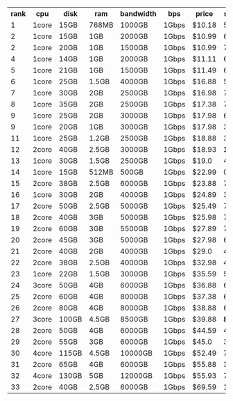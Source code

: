 <div style="overflow-x:auto;">
<table>
  <tr>
    <th nowrap>rank</th>
    <th nowrap>cpu</th>
    <th nowrap>disk</th>
    <th nowrap>ram</th>
    <th nowrap>bandwidth</th>
    <th nowrap>bps</th>
    <th nowrap>price</th>
    <th nowrap>score</th>
    <th nowrap>product</th>
    <th nowrap>period</th>
    <th nowrap>url</th>
    <th nowrap>create_time</th>
    <th nowrap>update_time</th>
  </tr>
  <tr>
    <td nowrap>1</td>
    <td nowrap>1core</td>
    <td nowrap>15GB</td>
    <td nowrap>768MB</td>
    <td nowrap>1000GB</td>
    <td nowrap>1Gbps</td>
    <td nowrap>$10.18</td>
    <td nowrap>59.52</td>
    <td nowrap>768 MB KVM VPS (Black Friday 2023)</td>
    <td nowrap>Annually</td>
    <td nowrap><a href="https://my.racknerd.com/aff.php?aff=12682&pid=792">link</a></td>
    <td nowrap>2024-11-06 10:29:34</td>
    <td nowrap>2024-11-18 14:39:52</td>
  </tr>
  <tr>
    <td nowrap>2</td>
    <td nowrap>1core</td>
    <td nowrap>15GB</td>
    <td nowrap>1GB</td>
    <td nowrap>2000GB</td>
    <td nowrap>1Gbps</td>
    <td nowrap>$10.99</td>
    <td nowrap>66.09</td>
    <td nowrap>1 GB KVM VPS (CNY 2024)</td>
    <td nowrap>Annually</td>
    <td nowrap><a href="https://my.racknerd.com/aff.php?aff=12682&pid=838">link</a></td>
    <td nowrap>2024-11-06 10:29:34</td>
    <td nowrap></td>
  </tr>
  <tr>
    <td nowrap>2</td>
    <td nowrap>1core</td>
    <td nowrap>20GB</td>
    <td nowrap>1GB</td>
    <td nowrap>1500GB</td>
    <td nowrap>1Gbps</td>
    <td nowrap>$10.99</td>
    <td nowrap>71.96</td>
    <td nowrap>1 GB KVM VPS (Black Friday 2024)</td>
    <td nowrap>Annually</td>
    <td nowrap><a href="https://my.racknerd.com/aff.php?aff=12682&pid=879">link</a></td>
    <td nowrap>2024-11-18 21:32:59</td>
    <td nowrap>2024-11-29 02:09:33</td>
  </tr>
  <tr>
    <td nowrap>4</td>
    <td nowrap>1core</td>
    <td nowrap>14GB</td>
    <td nowrap>1GB</td>
    <td nowrap>2000GB</td>
    <td nowrap>1Gbps</td>
    <td nowrap>$11.11</td>
    <td nowrap>63.42</td>
    <td nowrap>1 GB KVM VPS (2024's 11.11 Promo)</td>
    <td nowrap>Annually</td>
    <td nowrap><a href="https://my.racknerd.com/aff.php?aff=12682&pid=875">link</a></td>
    <td nowrap>2024-11-06 10:29:34</td>
    <td nowrap>2024-11-18 14:39:52</td>
  </tr>
  <tr>
    <td nowrap>5</td>
    <td nowrap>1core</td>
    <td nowrap>21GB</td>
    <td nowrap>1GB</td>
    <td nowrap>1500GB</td>
    <td nowrap>1Gbps</td>
    <td nowrap>$11.49</td>
    <td nowrap>68.7</td>
    <td nowrap>1 GB KVM VPS (New Year 2024)</td>
    <td nowrap>Annually</td>
    <td nowrap><a href="https://my.racknerd.com/aff.php?aff=12682&pid=826">link</a></td>
    <td nowrap>2024-11-06 10:29:34</td>
    <td nowrap>2024-11-18 14:39:52</td>
  </tr>
  <tr>
    <td nowrap>6</td>
    <td nowrap>1core</td>
    <td nowrap>25GB</td>
    <td nowrap>1.5GB</td>
    <td nowrap>4000GB</td>
    <td nowrap>1Gbps</td>
    <td nowrap>$16.88</td>
    <td nowrap>58.06</td>
    <td nowrap>1.5 GB KVM VPS (CNY 2024)</td>
    <td nowrap>Annually</td>
    <td nowrap><a href="https://my.racknerd.com/aff.php?aff=12682&pid=839">link</a></td>
    <td nowrap>2024-11-06 10:29:34</td>
    <td nowrap></td>
  </tr>
  <tr>
    <td nowrap>7</td>
    <td nowrap>1core</td>
    <td nowrap>30GB</td>
    <td nowrap>2GB</td>
    <td nowrap>2500GB</td>
    <td nowrap>1Gbps</td>
    <td nowrap>$16.98</td>
    <td nowrap>71.43</td>
    <td nowrap>2 GB KVM VPS (Black Friday 2023)</td>
    <td nowrap>Annually</td>
    <td nowrap><a href="https://my.racknerd.com/aff.php?aff=12682&pid=793">link</a></td>
    <td nowrap>2024-11-06 10:29:34</td>
    <td nowrap>2024-11-18 14:39:52</td>
  </tr>
  <tr>
    <td nowrap>8</td>
    <td nowrap>1core</td>
    <td nowrap>35GB</td>
    <td nowrap>2GB</td>
    <td nowrap>2500GB</td>
    <td nowrap>1Gbps</td>
    <td nowrap>$17.38</td>
    <td nowrap>73.88</td>
    <td nowrap>2 GB KVM VPS (New Year 2024)</td>
    <td nowrap>Annually</td>
    <td nowrap><a href="https://my.racknerd.com/aff.php?aff=12682&pid=827">link</a></td>
    <td nowrap>2024-11-06 10:29:34</td>
    <td nowrap>2024-11-18 14:39:52</td>
  </tr>
  <tr>
    <td nowrap>9</td>
    <td nowrap>1core</td>
    <td nowrap>25GB</td>
    <td nowrap>2GB</td>
    <td nowrap>3000GB</td>
    <td nowrap>1Gbps</td>
    <td nowrap>$17.98</td>
    <td nowrap>61.8</td>
    <td nowrap>2 GB KVM VPS (2024's 11.11 Promo)</td>
    <td nowrap>Annually</td>
    <td nowrap><a href="https://my.racknerd.com/aff.php?aff=12682&pid=876">link</a></td>
    <td nowrap>2024-11-06 10:29:34</td>
    <td nowrap>2024-11-18 14:39:52</td>
  </tr>
  <tr>
    <td nowrap>9</td>
    <td nowrap>1core</td>
    <td nowrap>20GB</td>
    <td nowrap>1GB</td>
    <td nowrap>3000GB</td>
    <td nowrap>1Gbps</td>
    <td nowrap>$17.98</td>
    <td nowrap>33.1</td>
    <td nowrap>1 GB KVM VPS Special (France)</td>
    <td nowrap>Annually</td>
    <td nowrap><a href="https://my.racknerd.com/aff.php?aff=12682&pid=780">link</a></td>
    <td nowrap>2024-11-06 10:29:34</td>
    <td nowrap></td>
  </tr>
  <tr>
    <td nowrap>11</td>
    <td nowrap>1core</td>
    <td nowrap>25GB</td>
    <td nowrap>1.2GB</td>
    <td nowrap>2500GB</td>
    <td nowrap>1Gbps</td>
    <td nowrap>$18.88</td>
    <td nowrap>37.72</td>
    <td nowrap>1.2 GB Ryzen 7950X VPS (New Year 2024)                                              0 Available</td>
    <td nowrap>Annually</td>
    <td nowrap><a href="https://my.racknerd.com/aff.php?aff=12682&pid=830">link</a></td>
    <td nowrap>2024-11-06 10:29:34</td>
    <td nowrap>2024-11-18 14:39:52</td>
  </tr>
  <tr>
    <td nowrap>12</td>
    <td nowrap>2core</td>
    <td nowrap>40GB</td>
    <td nowrap>2.5GB</td>
    <td nowrap>3000GB</td>
    <td nowrap>1Gbps</td>
    <td nowrap>$18.93</td>
    <td nowrap><b>100.0</b></td>
    <td nowrap>2.5 GB KVM VPS (Black Friday 2024)</td>
    <td nowrap>Annually</td>
    <td nowrap><a href="https://my.racknerd.com/aff.php?aff=12682&pid=880">link</a></td>
    <td nowrap>2024-11-18 21:32:59</td>
    <td nowrap>2024-11-29 02:09:33</td>
  </tr>
  <tr>
    <td nowrap>13</td>
    <td nowrap>1core</td>
    <td nowrap>30GB</td>
    <td nowrap>1.5GB</td>
    <td nowrap>2500GB</td>
    <td nowrap>1Gbps</td>
    <td nowrap>$19.0</td>
    <td nowrap>48.56</td>
    <td nowrap>1.5 GB Ryzen 7950X VPS (Black Friday 2023)                                              0 Available</td>
    <td nowrap>Annually</td>
    <td nowrap><a href="https://my.racknerd.com/aff.php?aff=12682&pid=797">link</a></td>
    <td nowrap>2024-11-06 10:29:34</td>
    <td nowrap>2024-11-18 14:39:52</td>
  </tr>
  <tr>
    <td nowrap>14</td>
    <td nowrap>1core</td>
    <td nowrap>15GB</td>
    <td nowrap>512MB</td>
    <td nowrap>500GB</td>
    <td nowrap>1Gbps</td>
    <td nowrap>$22.99</td>
    <td nowrap>0.0</td>
    <td nowrap>KVM 512MB</td>
    <td nowrap>Annually</td>
    <td nowrap><a href="https://my.racknerd.com/aff.php?aff=12682&pid=570">link</a></td>
    <td nowrap>2024-11-06 10:29:34</td>
    <td nowrap>2024-11-29 02:09:33</td>
  </tr>
  <tr>
    <td nowrap>15</td>
    <td nowrap>2core</td>
    <td nowrap>38GB</td>
    <td nowrap>2.5GB</td>
    <td nowrap>6000GB</td>
    <td nowrap>1Gbps</td>
    <td nowrap>$23.88</td>
    <td nowrap>75.52</td>
    <td nowrap>2.5 GB KVM VPS (CNY 2024)</td>
    <td nowrap>Annually</td>
    <td nowrap><a href="https://my.racknerd.com/aff.php?aff=12682&pid=840">link</a></td>
    <td nowrap>2024-11-06 10:29:34</td>
    <td nowrap></td>
  </tr>
  <tr>
    <td nowrap>16</td>
    <td nowrap>1core</td>
    <td nowrap>30GB</td>
    <td nowrap>2GB</td>
    <td nowrap>4000GB</td>
    <td nowrap>1Gbps</td>
    <td nowrap>$24.89</td>
    <td nowrap>39.49</td>
    <td nowrap>2 GB KVM VPS Special (France)</td>
    <td nowrap>Annually</td>
    <td nowrap><a href="https://my.racknerd.com/aff.php?aff=12682&pid=781">link</a></td>
    <td nowrap>2024-11-06 10:29:34</td>
    <td nowrap></td>
  </tr>
  <tr>
    <td nowrap>17</td>
    <td nowrap>2core</td>
    <td nowrap>50GB</td>
    <td nowrap>2.5GB</td>
    <td nowrap>5000GB</td>
    <td nowrap>1Gbps</td>
    <td nowrap>$25.49</td>
    <td nowrap>74.81</td>
    <td nowrap>2.5 GB KVM VPS (Black Friday 2023)</td>
    <td nowrap>Annually</td>
    <td nowrap><a href="https://my.racknerd.com/aff.php?aff=12682&pid=794">link</a></td>
    <td nowrap>2024-11-06 10:29:34</td>
    <td nowrap>2024-11-18 14:39:52</td>
  </tr>
  <tr>
    <td nowrap>18</td>
    <td nowrap>2core</td>
    <td nowrap>40GB</td>
    <td nowrap>3GB</td>
    <td nowrap>5000GB</td>
    <td nowrap>1Gbps</td>
    <td nowrap>$25.98</td>
    <td nowrap>74.35</td>
    <td nowrap>3 GB KVM VPS (2024's 11.11 Promo)</td>
    <td nowrap>Annually</td>
    <td nowrap><a href="https://my.racknerd.com/aff.php?aff=12682&pid=877">link</a></td>
    <td nowrap>2024-11-06 10:29:34</td>
    <td nowrap>2024-11-18 14:39:52</td>
  </tr>
  <tr>
    <td nowrap>19</td>
    <td nowrap>2core</td>
    <td nowrap>60GB</td>
    <td nowrap>3GB</td>
    <td nowrap>5500GB</td>
    <td nowrap>1Gbps</td>
    <td nowrap>$27.89</td>
    <td nowrap>79.82</td>
    <td nowrap>3 GB KVM VPS (Black Friday 2024)</td>
    <td nowrap>Annually</td>
    <td nowrap><a href="https://my.racknerd.com/aff.php?aff=12682&pid=881">link</a></td>
    <td nowrap>2024-11-18 21:32:59</td>
    <td nowrap>2024-11-29 02:09:33</td>
  </tr>
  <tr>
    <td nowrap>20</td>
    <td nowrap>2core</td>
    <td nowrap>45GB</td>
    <td nowrap>3GB</td>
    <td nowrap>5000GB</td>
    <td nowrap>1Gbps</td>
    <td nowrap>$27.98</td>
    <td nowrap>69.45</td>
    <td nowrap>3 GB KVM VPS (New Year 2024)</td>
    <td nowrap>Annually</td>
    <td nowrap><a href="https://my.racknerd.com/aff.php?aff=12682&pid=828">link</a></td>
    <td nowrap>2024-11-06 10:29:34</td>
    <td nowrap>2024-11-18 14:39:52</td>
  </tr>
  <tr>
    <td nowrap>21</td>
    <td nowrap>2core</td>
    <td nowrap>40GB</td>
    <td nowrap>2GB</td>
    <td nowrap>4000GB</td>
    <td nowrap>1Gbps</td>
    <td nowrap>$29.0</td>
    <td nowrap>46.42</td>
    <td nowrap>2 GB Ryzen 7950X VPS (Black Friday 2023)                                              0 Available</td>
    <td nowrap>Annually</td>
    <td nowrap><a href="https://my.racknerd.com/aff.php?aff=12682&pid=798">link</a></td>
    <td nowrap>2024-11-06 10:29:34</td>
    <td nowrap>2024-11-18 14:39:52</td>
  </tr>
  <tr>
    <td nowrap>22</td>
    <td nowrap>2core</td>
    <td nowrap>38GB</td>
    <td nowrap>2.5GB</td>
    <td nowrap>4000GB</td>
    <td nowrap>1Gbps</td>
    <td nowrap>$32.98</td>
    <td nowrap>41.8</td>
    <td nowrap>2.5 GB Ryzen 7950X VPS (New Year 2024)                                              0 Available</td>
    <td nowrap>Annually</td>
    <td nowrap><a href="https://my.racknerd.com/aff.php?aff=12682&pid=831">link</a></td>
    <td nowrap>2024-11-06 10:29:34</td>
    <td nowrap>2024-11-18 14:39:52</td>
  </tr>
  <tr>
    <td nowrap>23</td>
    <td nowrap>1core</td>
    <td nowrap>22GB</td>
    <td nowrap>1.5GB</td>
    <td nowrap>3000GB</td>
    <td nowrap>1Gbps</td>
    <td nowrap>$35.59</td>
    <td nowrap>5.31</td>
    <td nowrap>1.5 GB Ryzen VPS</td>
    <td nowrap>Annually</td>
    <td nowrap><a href="https://my.racknerd.com/aff.php?aff=12682&pid=308">link</a></td>
    <td nowrap>2024-11-06 10:29:34</td>
    <td nowrap>2024-11-29 02:09:33</td>
  </tr>
  <tr>
    <td nowrap>24</td>
    <td nowrap>3core</td>
    <td nowrap>50GB</td>
    <td nowrap>4GB</td>
    <td nowrap>6000GB</td>
    <td nowrap>1Gbps</td>
    <td nowrap>$36.88</td>
    <td nowrap>68.19</td>
    <td nowrap>4 GB KVM VPS (2024's 11.11 Promo)</td>
    <td nowrap>Annually</td>
    <td nowrap><a href="https://my.racknerd.com/aff.php?aff=12682&pid=878">link</a></td>
    <td nowrap>2024-11-06 10:29:34</td>
    <td nowrap>2024-11-18 14:39:52</td>
  </tr>
  <tr>
    <td nowrap>25</td>
    <td nowrap>2core</td>
    <td nowrap>60GB</td>
    <td nowrap>4GB</td>
    <td nowrap>8000GB</td>
    <td nowrap>1Gbps</td>
    <td nowrap>$37.38</td>
    <td nowrap>64.48</td>
    <td nowrap>4 GB KVM VPS (New Year 2024)</td>
    <td nowrap>Annually</td>
    <td nowrap><a href="https://my.racknerd.com/aff.php?aff=12682&pid=829">link</a></td>
    <td nowrap>2024-11-06 10:29:34</td>
    <td nowrap>2024-11-18 14:39:52</td>
  </tr>
  <tr>
    <td nowrap>26</td>
    <td nowrap>2core</td>
    <td nowrap>80GB</td>
    <td nowrap>4GB</td>
    <td nowrap>8000GB</td>
    <td nowrap>1Gbps</td>
    <td nowrap>$38.88</td>
    <td nowrap>69.41</td>
    <td nowrap>4 GB KVM VPS (Black Friday 2023)</td>
    <td nowrap>Annually</td>
    <td nowrap><a href="https://my.racknerd.com/aff.php?aff=12682&pid=795">link</a></td>
    <td nowrap>2024-11-06 10:29:34</td>
    <td nowrap>2024-11-18 14:39:52</td>
  </tr>
  <tr>
    <td nowrap>27</td>
    <td nowrap>3core</td>
    <td nowrap>100GB</td>
    <td nowrap>4.5GB</td>
    <td nowrap>8500GB</td>
    <td nowrap>1Gbps</td>
    <td nowrap>$39.88</td>
    <td nowrap><b>89.92</b></td>
    <td nowrap>4.5 GB KVM VPS (Black Friday 2024)</td>
    <td nowrap>Annually</td>
    <td nowrap><a href="https://my.racknerd.com/aff.php?aff=12682&pid=882">link</a></td>
    <td nowrap>2024-11-18 21:32:59</td>
    <td nowrap>2024-11-29 02:09:33</td>
  </tr>
  <tr>
    <td nowrap>28</td>
    <td nowrap>2core</td>
    <td nowrap>50GB</td>
    <td nowrap>4GB</td>
    <td nowrap>6000GB</td>
    <td nowrap>1Gbps</td>
    <td nowrap>$44.59</td>
    <td nowrap>42.25</td>
    <td nowrap>4 GB KVM VPS Special (France)</td>
    <td nowrap>Annually</td>
    <td nowrap><a href="https://my.racknerd.com/aff.php?aff=12682&pid=782">link</a></td>
    <td nowrap>2024-11-06 10:29:34</td>
    <td nowrap></td>
  </tr>
  <tr>
    <td nowrap>29</td>
    <td nowrap>2core</td>
    <td nowrap>55GB</td>
    <td nowrap>3GB</td>
    <td nowrap>6000GB</td>
    <td nowrap>1Gbps</td>
    <td nowrap>$45.0</td>
    <td nowrap>33.88</td>
    <td nowrap>3 GB Ryzen 7950X VPS (Black Friday 2023)                                              0 Available</td>
    <td nowrap>Annually</td>
    <td nowrap><a href="https://my.racknerd.com/aff.php?aff=12682&pid=799">link</a></td>
    <td nowrap>2024-11-06 10:29:34</td>
    <td nowrap>2024-11-18 14:39:52</td>
  </tr>
  <tr>
    <td nowrap>30</td>
    <td nowrap>4core</td>
    <td nowrap>115GB</td>
    <td nowrap>4.5GB</td>
    <td nowrap>10000GB</td>
    <td nowrap>1Gbps</td>
    <td nowrap>$52.49</td>
    <td nowrap>72.08</td>
    <td nowrap>4.5 GB KVM VPS (Black Friday 2023)</td>
    <td nowrap>Annually</td>
    <td nowrap><a href="https://my.racknerd.com/aff.php?aff=12682&pid=796">link</a></td>
    <td nowrap>2024-11-06 10:29:34</td>
    <td nowrap>2024-11-18 14:39:52</td>
  </tr>
  <tr>
    <td nowrap>31</td>
    <td nowrap>2core</td>
    <td nowrap>65GB</td>
    <td nowrap>4GB</td>
    <td nowrap>6000GB</td>
    <td nowrap>1Gbps</td>
    <td nowrap>$55.88</td>
    <td nowrap>30.81</td>
    <td nowrap>4 GB Ryzen 7950X VPS (New Year 2024)                                              0 Available</td>
    <td nowrap>Annually</td>
    <td nowrap><a href="https://my.racknerd.com/aff.php?aff=12682&pid=832">link</a></td>
    <td nowrap>2024-11-06 10:29:34</td>
    <td nowrap>2024-11-18 14:39:52</td>
  </tr>
  <tr>
    <td nowrap>32</td>
    <td nowrap>4core</td>
    <td nowrap>130GB</td>
    <td nowrap>5GB</td>
    <td nowrap>12000GB</td>
    <td nowrap>1Gbps</td>
    <td nowrap>$55.93</td>
    <td nowrap>75.35</td>
    <td nowrap>5 GB KVM VPS (Black Friday 2024)</td>
    <td nowrap>Annually</td>
    <td nowrap><a href="https://my.racknerd.com/aff.php?aff=12682&pid=883">link</a></td>
    <td nowrap>2024-11-18 21:32:59</td>
    <td nowrap>2024-11-29 02:09:33</td>
  </tr>
  <tr>
    <td nowrap>33</td>
    <td nowrap>2core</td>
    <td nowrap>40GB</td>
    <td nowrap>2.5GB</td>
    <td nowrap>6000GB</td>
    <td nowrap>1Gbps</td>
    <td nowrap>$69.59</td>
    <td nowrap>1.96</td>
    <td nowrap>2.5 GB Ryzen VPS</td>
    <td nowrap>Annually</td>
    <td nowrap><a href="https://my.racknerd.com/aff.php?aff=12682&pid=309">link</a></td>
    <td nowrap>2024-11-06 10:29:34</td>
    <td nowrap>2024-11-29 02:09:33</td>
  </tr>
</table>
</div>